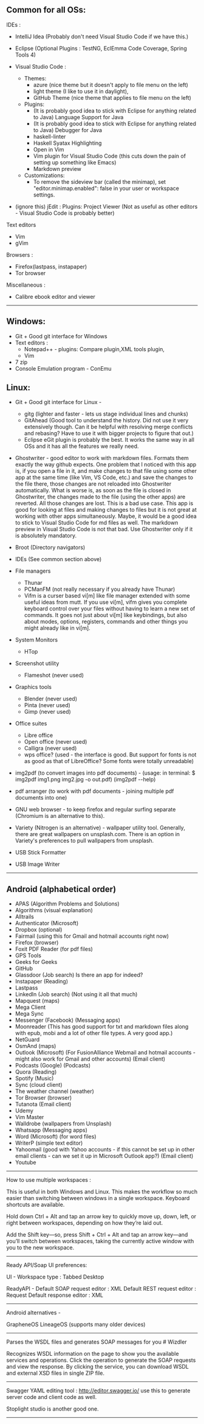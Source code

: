 Common for all OSs:
-------------------

IDEs : 

* IntelliJ Idea (Probably don't need Visual Studio Code if we have this.)
* Eclipse (Optional Plugins : TestNG, EclEmma Code Coverage, Spring Tools 4) 
* Visual Studio Code :
	* Themes: 
		* azure (nice theme but it doesn't apply to file menu on the left)
		* light theme (I like to use it in daylight),
		* GitHub Theme (nice theme that applies to file menu on the left)
	* Plugins: 
		* (It is probably good idea to stick with Eclipse for anything related to Java) Language Support for Java
		* (It is probably good idea to stick with Eclipse for anything related to Java) Debugger for Java
		* haskell-linter
		* Haskell Syatax Highlighting
		* Open in Vim
		* Vim plugin for Visual Studio Code (this cuts down the pain of setting up something like Emacs)
		* Markdown preview
	* Customizations:
		* To remove the sideview bar (called the minimap), set "editor.minimap.enabled": false in your user or workspace settings.

* (ignore this) jEdit : Plugins: Project Viewer (Not as useful as other editors - Visual Studio Code is probably better)

Text editors

* Vim
* gVim

Browsers : 

* Firefox(lastpass, instapaper)
* Tor browser

Miscellaneous : 

* Calibre ebook editor and viewer

-----------------------------------------------------------------------------------------

Windows:
-----------
* Git + Good git interface for Windows
* Text editors : 
	* Notepad++ - plugins: Compare plugin,XML tools plugin, 
	* Vim
* 7 zip
* Console Emulation program - ConEmu

Linux:
-----------
* Git + Good git interface for Linux - 
	* gitg (lighter and faster - lets us stage individual lines and chunks)
	* GitAhead (Good tool to understand the history. Did not use it very extensively though. Can it be helpful with resolving merge conflicts and rebasing? Have to use it with bigger projects to figure that out.)
	* Eclipse eGit plugin is probably the best. It works the same way in all OSs and it has all the features we really need.
				     
* Ghostwriter - good editor to work with markdown files. Formats them exactly the way github expects. One problem that I noticed with this app is, if you open a file in it, and make changes to that file using some other app at the same time (like Vim, VS Code, etc.) and save the changes to the file there, those changes are not reloaded into Ghostwriter automatically. What is worse is, as soon as the file is closed in Ghostwriter, the changes made to the file (using the other apps) are reverted. All those changes are lost. This is a bad use case. This app is good for looking at files and making changes to files but it is not great at working with other apps simultaneously. Maybe, it would be a good idea to stick to Visual Studio Code for md files as well. The markdown preview in Visual Studio Code is not that bad. Use Ghostwriter only if it is absolutely mandatory.

* Broot (Directory navigators)
                 
* IDEs (See common section above)
       
* File managers
	* Thunar
	* PCManFM (not really necessary if you already have Thunar)
	* Vifm is a curser based vi[m] like file manager extended with some useful ideas from mutt. If you use vi[m], vifm gives you complete keyboard control over your files without having to learn a new set of commands. It goes not just about vi[m] like keybindings, but also about modes, options, registers, commands and other things you might already like in vi[m].
		
* System Monitors
	* HTop  

* Screenshot utility
	* Flameshot (never used)

* Graphics tools
	* Blender (never used)
	* Pinta (never used)
	* Gimp (never used)
		 
* Office suites
	* Libre office
	* Open office (never used)
	* Calligra (never used)
	* wps office? (used - the interface is good. But support for fonts is not as good as that of LibreOffice? Some fonts were totally unreadable)
		
* img2pdf (to convert images into pdf documents) - (usage: in terminal: $ img2pdf img1.png img2.jpg -o out.pdf) (img2pdf --help)
* pdf arranger (to work with pdf documents - joining multiple pdf documents into one)

* GNU web browser - to keep firefox and regular surfing separate (Chromium is an alternative to this).
* Variety (Nitrogen is an alternative) - wallpaper utility tool. Generally, there are great wallpapers on unsplash.com. There is an option in Variety's preferences to pull wallpapers from unsplash.

* USB Stick Formatter
* USB Image Writer

-----------------------------------------------------------------------------------------

Android (alphabetical order)
-----------

* APAS (Algorithm Problems and Solutions)
* Algorithms (visual explanation)
* Alltrails
* Authenticator (Microsoft)
* Dropbox (optional)
* Fairmail (using this for Gmail and hotmail accounts right now)
* Firefox (browser)
* Foxit PDF Reader (for pdf files)
* GPS Tools
* Geeks for Geeks
* GitHub
* Glassdoor (Job search) Is there an app for indeed?
* Instapaper (Reading)
* Lastpass
* LinkedIn (Job search) (Not using it all that much)
* Mapquest (maps)
* Mega Client
* Mega Sync
* Messenger (Facebook) (Messaging apps)
* Moonreader (This has good support for txt and markdown files along with epub, mobi and a lot of other file types. A very good app.)
* NetGuard
* OsmAnd (maps)
* Outlook (Microsoft) (For FusionAlliance Webmail and hotmail accounts - might also work for Gmail and other accounts) (Email client)
* Podcasts (Google) (Podcasts)
* Quora	 (Reading)
* Spotify (Music)
* Sync (cloud client)
* The weather channel (weather)
* Tor Browser (browser)
* Tutanota (Email client)
* Udemy
* Vim Master
* Walldrobe (wallpapers from Unsplash)
* Whatsapp (Messaging apps)
* Word (Microsoft) (for word files)
* WriterP (simple text editor)
* Yahoomail (good with Yahoo accounts - if this cannot be set up in other email clients - can we set it up in Microsoft Outlook app?) (Email client)
* Youtube

-----------------------------------------------------------------------------------------
How to use multiple workspaces : 

This is useful in both Windows and Linux. This makes the workflow so much easier than switching between windows in a single workspace.
Keyboard shortcuts are available. 

Hold down Ctrl + Alt and tap an arrow key to 
quickly move up, down, left, or right between workspaces, 
depending on how they’re laid out. 

Add the Shift key—so, press Shift + Ctrl + Alt and 
tap an arrow key—and you’ll switch between workspaces, 
taking the currently active window with you to the new workspace.

-----------------------------------------------------------------------------------------
Ready API/Soap UI preferences:

UI - Workspace type : Tabbed Desktop

ReadyAPI - Default SOAP request editor : XML
           Default REST request editor : Request
           Default response editor : XML

-----------------------------------------------------------------------------------------
Android alternatives - 

GrapheneOS
LineageOS (supports many older devices)

-----------------------------------------------------------------------------------------
Parses the WSDL files and generates SOAP messages for you # Wizdler

Recognizes WSDL information on the page to show you the available services and operations. Click the operation to generate the SOAP requests and view the response. By clicking the service, you can download WSDL and external XSD files in single ZIP file.

-----------------------------------------------------------------------------------------
Swagger YAML  editing tool : http://editor.swagger.io/
use this to generate server code and client code as well.

Stoplight studio is another good one. 

-----------------------------------------------------------------------------------------
